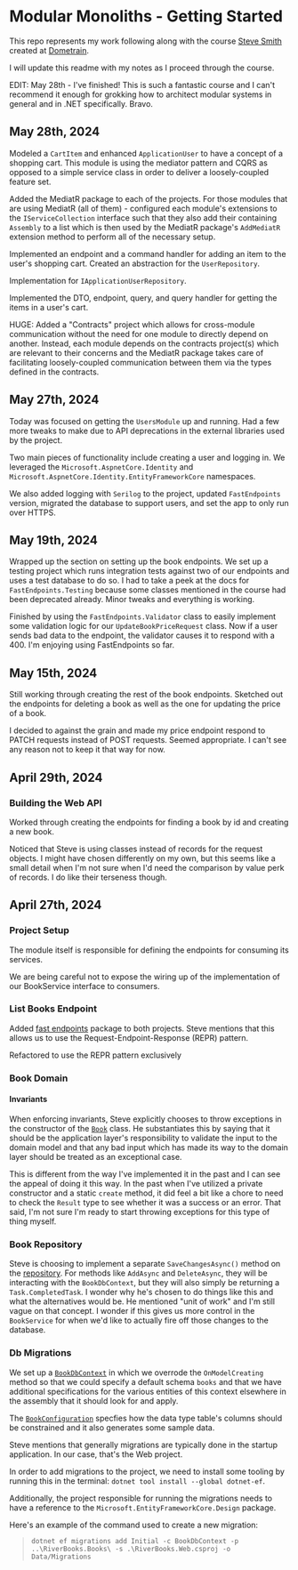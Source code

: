 # Modular Monoliths - Getting Started 
This repo represents my work following along with the course [Steve Smith](https://ardalis.com/) created at [Dometrain](https://www.dometrain.com).

I will update this readme with my notes as I proceed through the course.

EDIT: May 28th - I've finished! This is such a fantastic course and I can't recommend it enough for grokking how to architect modular systems in general and in .NET specifically. Bravo.

## May 28th, 2024
Modeled a `CartItem` and enhanced `ApplicationUser` to have a concept of a shopping cart. This module is using the mediator pattern and CQRS as opposed to a simple service class in order to deliver a loosely-coupled feature set.

Added the MediatR package to each of the projects. For those modules that are using MediatR (all of them) - configured each module's extensions to the `IServiceCollection` interface such that they also add their containing `Assembly` to a list which is then used by the MediatR package's `AddMediatR` extension method to perform all of the necessary setup.

Implemented an endpoint and a command handler for adding an item to the user's shopping cart. Created an abstraction for the `UserRepository`.

Implementation for `IApplicationUserRepository`.

Implemented the DTO, endpoint, query, and query handler for getting the items in a user's cart.

HUGE: Added a "Contracts" project which allows for cross-module communication without the need for one module to directly depend on another. Instead, each module depends on the contracts project(s) which are relevant to their concerns and the MediatR package takes care of facilitating loosely-coupled communication between them via the types defined in the contracts.

## May 27th, 2024
Today was focused on getting the `UsersModule` up and running. Had a few more tweaks to make due to API deprecations in the external libraries used by the project. 

Two main pieces of functionality include creating a user and logging in. We leveraged the `Microsoft.AspnetCore.Identity` and `Microsoft.AspnetCore.Identity.EntityFrameworkCore` namespaces.

We also added logging with `Serilog` to the project, updated `FastEndpoints` version, migrated the database to support users, and set the app to only run over HTTPS.

## May 19th, 2024
Wrapped up the section on setting up the book endpoints. We set up a testing project which runs integration tests against two of our endpoints and uses a test database to do so. I had to take a peek at the docs for `FastEndpoints.Testing` because some classes mentioned in the course had been deprecated already. Minor tweaks and everything is working.

Finished by using the `FastEndpoints.Validator` class to easily implement some validation logic for our `UpdateBookPriceRequest` class. Now if a user sends bad data to the endpoint, the validator causes it to respond with a 400. I'm enjoying using FastEndpoints so far.

## May 15th, 2024
Still working through creating the rest of the book endpoints. Sketched out the endpoints for deleting a book as well as the one for updating the price of a book. 

I decided to against the grain and made my price endpoint respond to PATCH requests instead of POST requests. Seemed appropriate. I can't see any reason not to keep it that way for now.

## April 29th, 2024
### Building the Web API
Worked through creating the endpoints for finding a book by id and creating a new book.

Noticed that Steve is using classes instead of records for the request objects. I might have chosen differently on my own, but this seems like a small detail when I'm not sure when I'd need the comparison by value perk of records. I do like their terseness though.

## April 27th, 2024
### Project Setup
The module itself is responsible for defining the endpoints for consuming its services.

We are being careful not to expose the wiring up of the implementation of our BookService interface to consumers. 

### List Books Endpoint
Added [fast endpoints](https://fast-endpoints.com/) package to both projects. Steve mentions that this allows us to use the Request-Endpoint-Response (REPR) pattern.

Refactored to use the REPR pattern exclusively

### Book Domain
#### Invariants
When enforcing invariants, Steve explicitly chooses to throw exceptions in the constructor of the [`Book`](src\RiverBooks.Books\Book.cs) class. He substantiates this by saying that it should be the application layer's responsibility to validate the input to the domain model and that any bad input which has made its way to the domain layer should be treated as an exceptional case.

This is different from the way I've implemented it in the past and I can see the appeal of doing it this way. In the past when I've utilized a private constructor and a static `create` method, it did feel a bit like a chore to need to check the `Result` type to see whether it was a success or an error. That said, I'm not sure I'm ready to start throwing exceptions for this type of thing myself.

### Book Repository
Steve is choosing to implement a separate `SaveChangesAsync()` method on the [repository](src\RiverBooks.Books\EfBookRepository.cs). For methods like `AddAsync` and `DeleteAsync`, they will be interacting with the `BookDbContext`, but they will also simply be returning a `Task.CompletedTask`. I wonder why he's chosen to do things like this and what the alternatives would be. He mentioned "unit of work" and I'm still vague on that concept. I wonder if this gives us more control in the `BookService` for when we'd like to actually fire off those changes to the database.

### Db Migrations
We set up a [`BookDbContext`](src\RiverBooks.Books\BookDbContext.cs) in which we overrode the `OnModelCreating` method so that we could specify a default schema `books` and that we have additional specifications for the various entities of this context elsewhere in the assembly that it should look for and apply.

The [`BookConfiguration`](src\RiverBooks.Books\BookConfiguration.cs) specfies how the data type table's columns should be constrained and it also generates some sample data.

Steve mentions that generally migrations are typically done in the startup application. In our case, that's the Web project.

In order to add migrations to the project, we need to install some tooling by running this in the terminal: `dotnet tool install --global dotnet-ef`. 

Additionally, the project responsible for running the migrations needs to have a reference to the `Microsoft.EntityFrameworkCore.Design` package.

Here's an example of the command used to create a new migration:
>`dotnet ef migrations add Initial -c BookDbContext -p ..\RiverBooks.Books\ -s .\RiverBooks.Web.csproj -o Data/Migrations`
